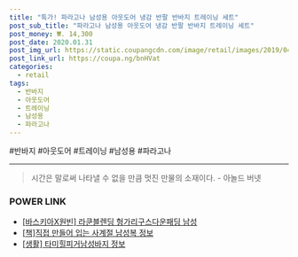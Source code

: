 ```yaml
--- 
title: "특가! 파라고나 남성용 아웃도어 냉감 반팔 반바지 트레이닝 세트" 
post_sub_title: "파라고나 남성용 아웃도어 냉감 반팔 반바지 트레이닝 세트" 
post_money: ₩. 14,300 
post_date: 2020.01.31 
post_img_url: https://static.coupangcdn.com/image/retail/images/2019/04/29/15/3/a9008488-784b-46e8-a797-2feecd868296.jpg 
post_link_url: https://coupa.ng/bnHVat 
categories: 
  - retail 
tags: 
  - 반바지 
  - 아웃도어 
  - 트레이닝 
  - 남성용 
  - 파라고나 
--- 
```

  #반바지 #아웃도어 #트레이닝 #남성용 #파라고나 
<hr> 

> 시간은 말로써 나타낼 수 없을 만큼 멋진 만물의 소재이다. - 아놀드 버넷 


### POWER LINK

* <a href="https://blog.naver.com/fasyy4321/221790507218" target="_blank">[바스키아X원빈] 라쿤블렌딩 헝가리구스다운패딩 남성</a>
* <a href="https://blog.naver.com/fasyy4321/221760149936" target="_blank">[책]직접 만들어 입는 사계절 남성복 정보</a>
* <a href="https://blog.naver.com/sakai111/221768923647" target="_blank"> [생활] 타미힐피거남성바지 정보 </a>
